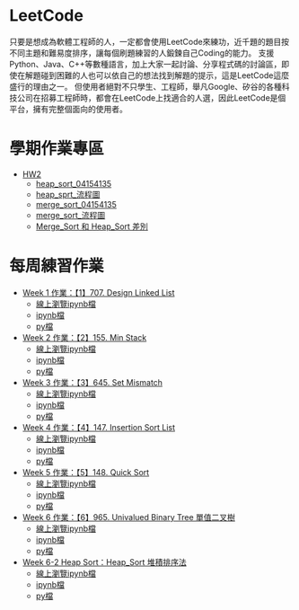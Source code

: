 # LeetCode
只要是想成為軟體工程師的人，一定都會使用LeetCode來練功，近千題的題目按不同主題和難易度排序，讓每個刷題練習的人鍛鍊自己Coding的能力。
支援Python、Java、C++等數種語言，加上大家一起討論、分享程式碼的討論區，即使在解題碰到困難的人也可以依自己的想法找到解題的提示，這是LeetCode這麼盛行的理由之一。
但使用者絕對不只學生、工程師，舉凡Google、矽谷的各種科技公司在招募工程師時，都會在LeetCode上找適合的人選，因此LeetCode是個平台，擁有完整個面向的使用者。

# 學期作業專區
* [HW2](https://github.com/agying/leetcode-practices/tree/master/HW2)
   * [heap_sort_04154135](https://github.com/agying/leetcode-practices/blob/master/HW2/heap_sort_04154135.py)
   * [heap_sprt_流程圖]()
   * [merge_sort_04154135]()
   * [merge_sort_流程圖]()
   * [Merge_Sort 和 Heap_Sort 差別]()


# 每周練習作業
* [Week 1 作業：【1】707. Design Linked List](https://github.com/agying/leetcode-practices/tree/master/week1)
    * [線上瀏覽ipynb檔](https://nbviewer.jupyter.org/github/agying/leetcode-practices/blob/master/week1/%E3%80%901%E3%80%91707.%20Design%20Linked%20List.ipynb)
    * [ipynb檔](https://github.com/agying/leetcode-practices/blob/master/week1/%E3%80%901%E3%80%91707.%20Design%20Linked%20List.ipynb)
    * [py檔](https://github.com/agying/leetcode-practices/blob/master/week1/%E3%80%901%E3%80%91707.%20Design%20Linked%20List.py)
* [Week 2 作業：【2】155. Min Stack](https://github.com/agying/leetcode-practices/tree/master/week2)
    * [線上瀏覽ipynb檔](https://nbviewer.jupyter.org/github/agying/leetcode-practices/blob/master/week2/%E3%80%902%E3%80%91155.%20Min%20Stack.ipynb)
    *  [ipynb檔](https://github.com/agying/leetcode-practices/blob/master/week2/%E3%80%902%E3%80%91155.%20Min%20Stack.ipynb)
    * [py檔](https://github.com/agying/leetcode-practices/blob/master/week2/%E3%80%902%E3%80%91155.%20Min%20Stack.py)
* [Week 3 作業：【3】645. Set Mismatch](https://github.com/agying/leetcode-practices/tree/master/week3)
    * [線上瀏覽ipynb檔](https://nbviewer.jupyter.org/github/agying/leetcode-practices/blob/master/week3/%E3%80%903%E3%80%91645.%20Set%20Mismatch.ipynb)
    *  [ipynb檔](https://github.com/agying/leetcode-practices/blob/master/week3/%E3%80%903%E3%80%91645.%20Set%20Mismatch.ipynb)
    * [py檔](https://github.com/agying/leetcode-practices/blob/master/week3/%E3%80%903%E3%80%91645.%20Set%20Mismatch.py)
* [Week 4 作業：【4】147. Insertion Sort List](https://github.com/agying/leetcode-practices/tree/master/week4)
    * [線上瀏覽ipynb檔](https://nbviewer.jupyter.org/github/agying/leetcode-practices/blob/master/week4/%E3%80%904%E3%80%91147.%20Insertion%20Sort%20List.ipynb)
    *  [ipynb檔](https://github.com/agying/leetcode-practices/blob/master/week4/%E3%80%904%E3%80%91147.%20Insertion%20Sort%20List.ipynb)
    * [py檔](https://github.com/agying/leetcode-practices/blob/master/week4/%E3%80%904%E3%80%91147.%20Insertion%20Sort%20List.py)
* [Week 5 作業：【5】148. Quick Sort](https://github.com/agying/leetcode-practices/tree/master/week5)
    * [線上瀏覽ipynb檔](https://nbviewer.jupyter.org/github/agying/leetcode-practices/blob/master/week5/%E3%80%905%E3%80%91148.%20Quick%20Sort.ipynb)
    *  [ipynb檔](https://github.com/agying/leetcode-practices/blob/master/week5/%E3%80%905%E3%80%91148.%20Quick%20Sort.ipynb)
    * [py檔](https://github.com/agying/leetcode-practices/blob/master/week5/%E3%80%905%E3%80%91148.%20Quick%20Sort.py)
* [Week 6 作業：【6】965. Univalued Binary Tree 單值二叉樹](https://github.com/agying/leetcode-practices/tree/master/week6)
    * [線上瀏覽ipynb檔](https://nbviewer.jupyter.org/github/agying/leetcode-practices/blob/master/week6/%E3%80%906%E3%80%91965.%20Univalued%20Binary%20Tree%20%E5%96%AE%E5%80%BC%E4%BA%8C%E5%8F%89%E6%A8%B9.ipynb)
    *  [ipynb檔](https://github.com/agying/leetcode-practices/blob/master/week6/%E3%80%906%E3%80%91965.%20Univalued%20Binary%20Tree%20%E5%96%AE%E5%80%BC%E4%BA%8C%E5%8F%89%E6%A8%B9.ipynb)
    * [py檔](https://github.com/agying/leetcode-practices/blob/master/week6/%E3%80%906%E3%80%91965.%20Univalued%20Binary%20Tree%20%E5%96%AE%E5%80%BC%E4%BA%8C%E5%8F%89%E6%A8%B9.py)
* [Week 6-2 Heap Sort：Heap_Sort 堆積排序法](https://github.com/agying/leetcode-practices/tree/master/week6-2%20Heap%20Sort)
    * [線上瀏覽ipynb檔](https://nbviewer.jupyter.org/github/agying/leetcode-practices/blob/master/week6-2%20Heap%20Sort/Heap%20Sort%20%E5%A0%86%E7%A9%8D%E6%8E%92%E5%BA%8F%E6%B3%95.ipynb)
    *  [ipynb檔](https://github.com/agying/leetcode-practices/blob/master/week6-2%20Heap%20Sort/Heap%20Sort%20%E5%A0%86%E7%A9%8D%E6%8E%92%E5%BA%8F%E6%B3%95.ipynb)
    * [py檔](https://github.com/agying/leetcode-practices/blob/master/week6-2%20Heap%20Sort/Heap%20Sort%20%E5%A0%86%E7%A9%8D%E6%8E%92%E5%BA%8F%E6%B3%95.py)
   
